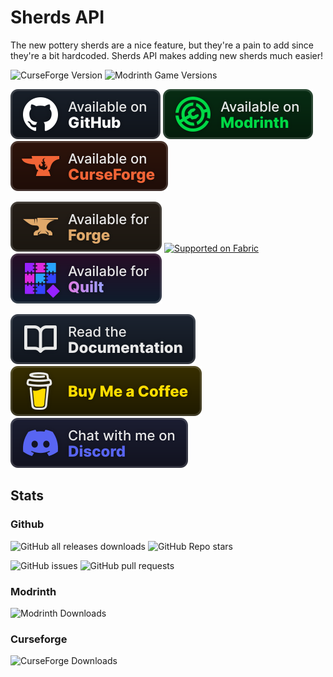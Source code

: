 # Sherds API
The new pottery sherds are a nice feature, but they're a pain to add since they're a bit hardcoded. Sherds API makes adding new sherds much easier!

![CurseForge Version](https://img.shields.io/curseforge/v/847583?label=latest)
![Modrinth Game Versions](https://img.shields.io/modrinth/game-versions/sherdsapi)

[![Available on Github](https://github.com/intergrav/devins-badges/blob/v3/assets/cozy/available/github_vector.svg)](https://github.com/thomasglasser/Sherds-API)
[![Available on Modrinth](https://github.com/intergrav/devins-badges/blob/v3/assets/cozy/available/modrinth_vector.svg)](https://modrinth.com/mod/sherdsapi)
[![Available on Curseforge](https://github.com/intergrav/devins-badges/blob/v3/assets/cozy/available/curseforge_vector.svg)](https://www.curseforge.com/minecraft/mc-mods/sherdsapi)

[![Supported on NeoForge](https://github.com/intergrav/devins-badges/blob/v3/assets/cozy/supported/forge_vector.svg)](https://modrinth.com/mod/sherdsapi/versions?l=neoforge)
[![Supported on Fabric](https://github.com/intergrav/devins-badges/blob/v3/assets/cozy/supported/fabric_vector.svg)](https://modrinth.com/mod/sherdsapi/versions?l=fabric)
[![Supported on Quilt](https://github.com/intergrav/devins-badges/blob/v3/assets/cozy/supported/quilt_vector.svg)](https://modrinth.com/mod/sherdsapi/versions?l=quilt)

[![Read the Documentation](https://github.com/intergrav/devins-badges/blob/v3/assets/cozy/documentation/ghpages_vector.svg)](https://github.com/thomasglasser/Sherds-API/wiki)
[![Buy Me a Coffee](https://github.com/intergrav/devins-badges/blob/v3/assets/cozy/donate/buymeacoffee-singular_vector.svg)](https://buymeacoffee.com/thomasglasser)
[![Discord](https://github.com/intergrav/devins-badges/blob/v3/assets/cozy/social/discord-singular_vector.svg)](https://discord.gg/tjf7CedM38)
## Stats
### Github
![GitHub all releases downloads](https://img.shields.io/github/downloads/thomasglasser/Sherds-API/total?color=blue)
![GitHub Repo stars](https://img.shields.io/github/stars/thomasglasser/Sherds-API)

![GitHub issues](https://img.shields.io/github/issues/thomasglasser/Sherds-API)
![GitHub pull requests](https://img.shields.io/github/issues-pr/thomasglasser/Sherds-API)
### Modrinth
![Modrinth Downloads](https://img.shields.io/modrinth/dt/sherdsapi)
### Curseforge
![CurseForge Downloads](https://img.shields.io/curseforge/dt/847583?color=orange)
